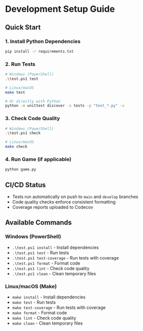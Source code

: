 # Development Setup Guide

## Quick Start

### 1. Install Python Dependencies
```bash
pip install -r requirements.txt
```

### 2. Run Tests
```bash
# Windows (PowerShell)
.\test.ps1 test

# Linux/macOS
make test

# Or directly with Python
python -m unittest discover -s tests -p "test_*.py" -v
```

### 3. Check Code Quality
```bash
# Windows (PowerShell)
.\test.ps1 check

# Linux/macOS
make check
```

### 4. Run Game (if applicable)
```bash
python game.py
```

## CI/CD Status

- Tests run automatically on push to `main` and `develop` branches
- Code quality checks enforce consistent formatting
- Coverage reports uploaded to Codecov

## Available Commands

### Windows (PowerShell)
- `.\test.ps1 install` - Install dependencies
- `.\test.ps1 test` - Run tests
- `.\test.ps1 test-coverage` - Run tests with coverage
- `.\test.ps1 format` - Format code
- `.\test.ps1 lint` - Check code quality
- `.\test.ps1 clean` - Clean temporary files

### Linux/macOS (Make)
- `make install` - Install dependencies
- `make test` - Run tests
- `make test-coverage` - Run tests with coverage
- `make format` - Format code
- `make lint` - Check code quality
- `make clean` - Clean temporary files
